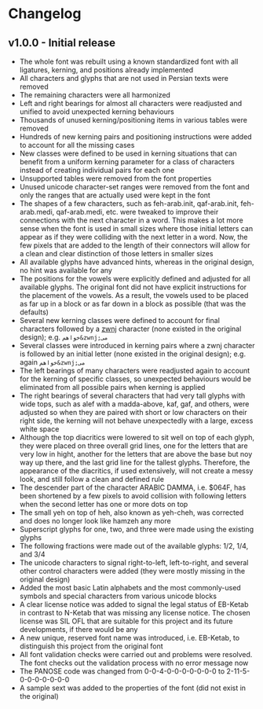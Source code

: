 # Changelog

## v1.0.0 - Initial release

* The whole font was rebuilt using a known standardized font with all ligatures, kerning, and positions already implemented
* All characters and glyphs that are not used in Persian texts were removed
* The remaining characters were all harmonized
* Left and right bearings for almost all characters were readjusted and unified to avoid unexpected kerning behaviours
* Thousands of unused kerning/positioning items in various tables were removed
* Hundreds of new kerning pairs and positioning instructions were added to account for all the missing cases
* New classes were defined to be used in kerning situations that can benefit from a uniform kerning parameter for a class of characters instead of creating individual pairs for each one
* Unsupported tables were removed from the font properties
* Unused unicode character-set ranges were removed from the font and only the ranges that are actually used were kept in the font
* The shapes of a few characters, such as feh-arab.init, qaf-arab.init, feh-arab.medi, qaf-arab.medi, etc. were tweaked to improve their connections with the next character in a word. This makes a lot more sense when the font is used in small sizes where those initial letters can appear as if they were colliding with the next letter in a word. Now, the few pixels that are added to the length of their connectors will allow for a clean and clear distinction of those letters in smaller sizes
* All available glyphs have advanced hints, whereas in the original design, no hint was available for any
* The positions for the vowels were explicitly defined and adjusted for all available glyphs. The original font did not have explicit instructions for the placement of the vowels. As a result, the vowels used to be placed as far up in a block or as far down in a block as possible (that was the defaults)
* Several new kerning classes were defined to account for final characters followed by a [zwnj](https://en.wikipedia.org/wiki/Zero-width_non-joiner) character (none existed in the original design); e.g. `خواهم&zwnj;می`
* Several classes were introduced in kerning pairs where a zwnj character is followed by an initial letter (none existed in the original design); e.g. again `خواهم&zwnj;می`
* The left bearings of many characters were readjusted again to account for the kerning of specific classes, so unexpected behaviours would be eliminated from all possible pairs when kerning is applied
* The right bearings of several characters that had very tall glyphs with wide tops, such as alef with a madda-above, kaf, gaf, and others, were adjusted so when they are paired with short or low characters on their right side, the kerning will not behave unexpectedly with a large, excess white space
* Although the top diacritics were lowered to sit well on top of each glyph, they were placed on three overall grid lines, one for the letters that are very low in hight, another for the letters that are above the base but noy way up there, and the last grid line for the tallest glyphs. Therefore, the appearance of the diacritics, if used extensively, will not create a messy look, and still follow a clean and defined rule
* The descender part of the character ARABIC DAMMA, i.e. $064F, has been shortened by a few pixels to avoid collision with following letters when the second letter has one or more dots on top
* The small yeh on top of heh, also known as yeh-cheh, was corrected and does no longer look like hamzeh any more
* Superscript glyphs for one, two, and three were made using the existing glyphs
* The following fractions were made out of the available glyphs: 1/2, 1/4, and 3/4
* The unicode characters to signal right-to-left, left-to-right, and several other control characters were added (they were mostly missing in the original design)
* Added the most basic Latin alphabets and the most commonly-used symbols and special characters from various unicode blocks
* A clear license notice was added to signal the legal status of EB-Ketab in contrast to N-Ketab that was missing any license notice. The chosen license was SIL OFL that are suitable for this project and its future developments, if there would be any
* A new unique, reserved font name was introduced, i.e. EB-Ketab, to distinguish this project from the original font
* All font validation checks were carried out and problems were resolved. The font checks out the validation process with no error message now
* The PANOSE code was changed from 0-0-4-0-0-0-0-0-0-0 to 2-11-5-0-0-0-0-0-0-0
* A sample sext was added to the properties of the font (did not exist in the original)
